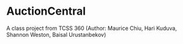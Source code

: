 # AuctionCentral
A class project from TCSS 360 (Author: Maurice Chiu, Hari Kuduva, Shannon Weston, Baisal Urustanbekov)
